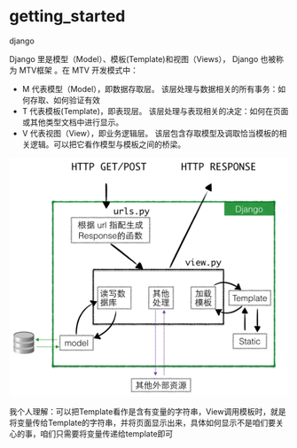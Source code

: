 # getting_started
django

Django 里是模型（Model）、模板(Template)和视图（Views）， Django 也被称为 MTV框架 。在 MTV 开发模式中：
* M 代表模型（Model），即数据存取层。 该层处理与数据相关的所有事务：如何存取、如何验证有效
* T 代表模板(Template)，即表现层。 该层处理与表现相关的决定：如何在页面或其他类型文档中进行显示。
* V 代表视图（View），即业务逻辑层。 该层包含存取模型及调取恰当模板的相关逻辑。可以把它看作模型与模板之间的桥梁。

![Screenshot](../../../images/django/django.png)

我个人理解：可以把Template看作是含有变量的字符串，View调用模板时，就是将变量传给Template的字符串，并将页面显示出来，具体如何显示不是咱们要关心的事，咱们只需要将变量传递给template即可
